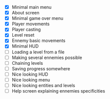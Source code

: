 - [X] Minimal main menu
- [X] About screen
- [X] Minimal game over menu
- [X] Player movements
- [X] Player casting
- [X] Level reset
- [X] Ennemy basic movements
- [X] Minimal HUD
- [ ] Loading a level from a file
- [ ] Making several ennemies possible
- [ ] Chaining levels
- [ ] Saving progress somewhere
- [ ] Nice looking HUD
- [ ] Nice looking menu
- [ ] Nice looking entities and levels
- [ ] Help screen explaining ennemies specificities
